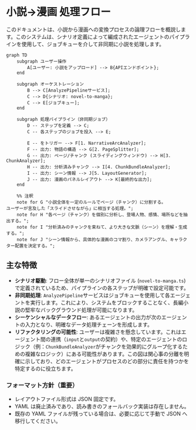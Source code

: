 # 小説→漫画 処理フロー

このドキュメントは、小説から漫画への変換プロセスの論理フローを概説します。このシステムは、シナリオ定義によって編成されたエージェントのパイプラインを使用して、ジョブキューを介して非同期に小説を処理します。

```mermaid
graph TD
    subgraph ユーザー操作
        A[ユーザー: 小説をアップロード] --> B{APIエンドポイント};
    end

    subgraph オーケストレーション
        B --> C[AnalyzePipelineサービス];
        C --> D{シナリオ: novel-to-manga};
        C --> E[ジョブキュー];
    end

    subgraph 処理パイプライン（非同期ジョブ）
        D -- ステップを定義 --> C;
        C -- 各ステップのジョブを投入 --> E;

        E -- をトリガー --> F[1. NarrativeArcAnalyzer];
        F -- 出力: 物語の構造 --> G[2. PageSplitter];
        G -- 出力: ページ/チャンク (スライディングウィンドウ) --> H[3. ChunkAnalyzer];
        H -- 出力: 分析済みチャンク --> I[4. ChunkBundleAnalyzer];
        I -- 出力: シーン情報 --> J[5. LayoutGenerator];
        J -- 出力: 漫画のパネルレイアウト --> K[最終的な出力];
    end

    %% 注釈
    note for G "小説全体を一定のルールでページ（チャンク）に分割する。
ユーザーが言及した「スライドさせながら」に相当する処理。";
    note for H "各ページ（チャンク）を個別に分析し、登場人物、感情、場所などを抽出する。";
    note for I "分析済みのチャンクを束ねて、より大きな文脈（シーン）を理解・生成する。";
    note for J "シーン情報から、具体的な漫画のコマ割り、カメラアングル、キャラクター配置を決定する。";

```

## 主な特徴

- **シナリオ駆動**: フロー全体が単一のシナリオファイル (`novel-to-manga.ts`) で定義されているため、パイプラインの各ステップが明確で設定可能です。
- **非同期処理**: `AnalyzePipeline`サービスはジョブキューを使用して各エージェントを実行します。これにより、システムをブロックすることなく、長編小説の堅牢なバックグラウンド処理が可能になります。
- **シーケンシャルなデータフロー**: あるエージェントの出力が次のエージェントの入力となり、明確なデータ処理チェーンを形成します。
- **リファクタリングの可能性**: ユーザーは複雑さを懸念しています。これはエージェント間の連携（`input`と`output`の契約）や、特定のエージェントのロジック（例：`ChunkBundleAnalyzer`がチャンクを効果的にグループ化するための複雑なロジック）にある可能性があります。この図は関心事の分離を明確に示しており、どのエージェントがプロセスのどの部分に責任を持つかを特定するのに役立ちます。

### フォーマット方針（重要）

- レイアウトファイル形式は JSON 固定です。
- YAML は廃止済みであり、読み書きのフォールバック実装は存在しません。
- 既存の YAML ファイルが残っている場合は、必要に応じて手動で JSON へ移行してください。
